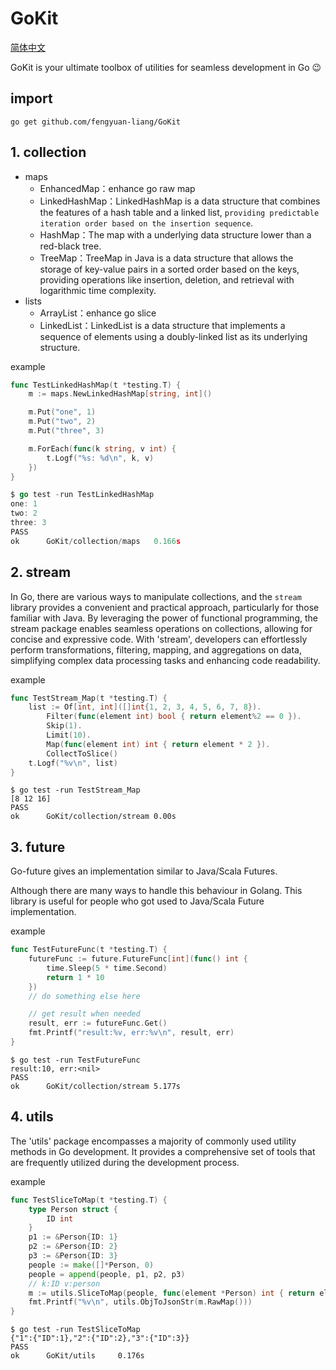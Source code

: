 # GoKit

[简体中文](https://github.com/fengyuan-liang/GoKit/blob/main/README_ZH.md)

GoKit is your ultimate toolbox of utilities for seamless development in Go 😉

## import

```shell
go get github.com/fengyuan-liang/GoKit
```


## 1. collection

- maps 
  - EnhancedMap：enhance go raw map
  - LinkedHashMap：LinkedHashMap is a data structure that combines the features of a hash table and a linked list, `providing predictable iteration order based on the insertion sequence`.
  - HashMap：The map with a underlying data structure lower than a red-black tree.
  - TreeMap：TreeMap in Java is a data structure that allows the storage of key-value pairs in a sorted order based on the keys, providing operations like insertion, deletion, and retrieval with logarithmic time complexity.
- lists
  - ArrayList：enhance go slice
  - LinkedList：LinkedList is a data structure that implements a sequence of elements using a doubly-linked list as its underlying structure.

example

```go
func TestLinkedHashMap(t *testing.T) {
    m := maps.NewLinkedHashMap[string, int]()

    m.Put("one", 1)
    m.Put("two", 2)
    m.Put("three", 3)

    m.ForEach(func(k string, v int) {
        t.Logf("%s: %d\n", k, v)
    })
}
```

```go
$ go test -run TestLinkedHashMap
one: 1
two: 2
three: 3
PASS
ok      GoKit/collection/maps   0.166s
```

## 2. stream

In Go, there are various ways to manipulate collections, and the `stream` library provides a convenient and practical approach, particularly for those familiar with Java. By leveraging the power of functional programming, the stream package enables seamless operations on collections, allowing for concise and expressive code. With 'stream', developers can effortlessly perform transformations, filtering, mapping, and aggregations on data, simplifying complex data processing tasks and enhancing code readability.

example

```go
func TestStream_Map(t *testing.T) {
	list := Of[int, int]([]int{1, 2, 3, 4, 5, 6, 7, 8}).
		Filter(func(element int) bool { return element%2 == 0 }).
		Skip(1).
		Limit(10).
		Map(func(element int) int { return element * 2 }).
		CollectToSlice()
	t.Logf("%v\n", list)
}
```

```shell
$ go test -run TestStream_Map
[8 12 16]
PASS
ok      GoKit/collection/stream 0.00s
```

## 3. future

Go-future gives an implementation similar to Java/Scala Futures.

Although there are many ways to handle this behaviour in Golang. This library is useful for people who got used to Java/Scala Future implementation.

example

```go
func TestFutureFunc(t *testing.T) {
	futureFunc := future.FutureFunc[int](func() int {
		time.Sleep(5 * time.Second)
		return 1 * 10
	})
	// do something else here

	// get result when needed
	result, err := futureFunc.Get()
	fmt.Printf("result:%v, err:%v\n", result, err)
}
```

```shell
$ go test -run TestFutureFunc
result:10, err:<nil>
PASS
ok      GoKit/collection/stream 5.177s
```

## 4. utils

The 'utils' package encompasses a majority of commonly used utility methods in Go development. It provides a comprehensive set of tools that are frequently utilized during the development process. 

example

```go
func TestSliceToMap(t *testing.T) {
	type Person struct {
		ID int
	}
	p1 := &Person{ID: 1}
	p2 := &Person{ID: 2}
	p3 := &Person{ID: 3}
	people := make([]*Person, 0)
	people = append(people, p1, p2, p3)
    // k:ID v:person
	m := utils.SliceToMap(people, func(element *Person) int { return element.ID })
	fmt.Printf("%v\n", utils.ObjToJsonStr(m.RawMap()))
}
```

```shell
$ go test -run TestSliceToMap
{"1":{"ID":1},"2":{"ID":2},"3":{"ID":3}}
PASS
ok      GoKit/utils     0.176s
```

